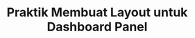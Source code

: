 ---
slug: praktik-membuat-layout-untuk-dashboard-panel
title: Praktik Membuat Layout untuk Dashboard Panel
description: Praktik Membuat Layout untuk Dashboard Panel
type: course
course: belajar-css-layout
publishedAt: 2026-01-08 10:00:00 +0700
---